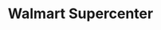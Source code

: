 ---
title: "Walmart Supercenter"
url: /rome/walmart-supercenter-cartersville-highway-southeast/
shop: Supermarkt
---